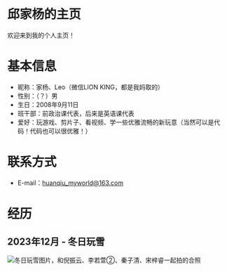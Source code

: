 # 邱家杨的主页

欢迎来到我的个人主页！

# 基本信息

- 昵称：家杨、Leo（微信LION KING，都是我妈取的）
- 性别：（？）男
- 生日：2008年9月11日
- 班干部：前政治课代表，后来是英语课代表
- 爱好：玩游戏、剪片子、看视频、学一些优雅流畅的新玩意（当然可以是代码！代码也可以很优雅！）

# 联系方式

- E-mail：huanqiu_myworld@163.com

# 经历

## 2023年12月 - 冬日玩雪

<img style="float: left;" src="Files/邱家杨/冬日玩雪.JPG" alt="冬日玩雪图片，和倪振云、李若萱②、秦子清、宋梓睿一起拍的合照" />
<p style="clear:both"></p>
